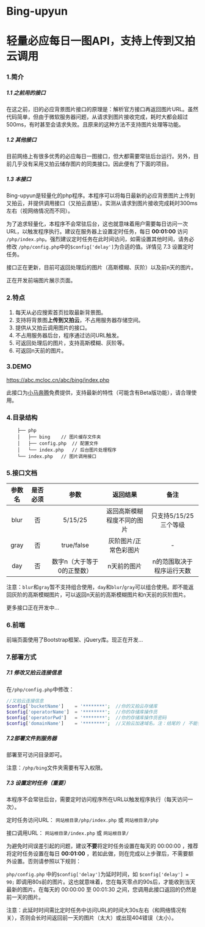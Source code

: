 # Bing-upyun
# 轻量必应每日一图API，支持上传到又拍云调用

### 1.简介

##### 1.1 之前用的接口

在这之前，旧的必应背景图片接口的原理是：解析官方接口再返回图片URL。虽然代码简单，但由于微软服务器问题，从请求到图片接收完成，耗时大都会超过500ms，有时甚至会请求失败。且原来的这种方法不支持图片处理等功能。

##### 1.2 其他接口

目前网络上有很多优秀的必应每日一图接口，但大都需要常驻后台运行。另外，目前几乎没有采用又拍云储存图片的同类接口。因此便有了下面的项目。

##### 1.3 本接口

Bing-upyun是轻量化的php程序。本程序可以将每日最新的必应背景图片上传到又拍云，并提供调用接口（又拍云直链）。实测从请求到图片接收完成耗时300ms左右（视网络情况而不同）。

为了追求轻量化，本程序不会常驻后台，这也就意味着用户需要每日访问一次URL，以触发程序执行。建议在服务器上设置定时任务，每日 **00:01:00** 访问 `/php/index.php`。强烈建议定时任务在此时间访问，如需设置其他时间，请务必修改 `/php/config.php`中的`$config['delay']`为合适的值。详情见 7.3 设置定时任务。

接口正在更新，目前可返回处理后的图片（高斯模糊、灰阶）以及前n天的图片。

正在开发前端图片展示页面。

### 2.特点

1. 每天从必应搜索首页拉取最新背景图。
2. 支持将背景图**上传到又拍云**，不占用服务器存储空间。
3. 提供从又拍云调用图片的接口。
4. 不占用服务器后台，程序通过访问URL触发。
5. 可返回处理后的图片，支持高斯模糊、灰阶等。
6. 可返回n天前的图片。

### 3.DEMO

https://abc.mcloc.cn/abc/bing/index.php

此接口为[小马奔腾](https://blog.mcloc.cn/)免费提供，支持最新的特性（可能含有Beta版功能），请合理使用。

### 4.目录结构

```
    ├── php
    │   ├── bing	// 图片缓存文件夹
    │   ├── config.php	// 配置文件
    │   └── index.php	// 后台图片处理程序
    └── index.php	// 图片调用接口
```

### 5.接口文档

| 参数名 | 是否必须 |            参数            |          返回结果          |           备注            |
| :----: | :------: | :------------------------: | :------------------------: | :-----------------------: |
|  blur  |    否    |          5/15/25           | 返回高斯模糊程度不同的图片 |   只支持5/15/25三个等级   |
|  gray  |    否    |         true/false         |   灰阶图片/正常色彩图片    |             -             |
|  day   |    否    | 数字n（大于等于0的正整数） |        n天前的图片         | n的范围取决于程序运行天数 |

注意：`blur`和`gray`暂不支持组合使用，`day`和`blur`/`gray`可以组合使用。即不能返回灰阶的高斯模糊图片，可以返回n天前的高斯模糊图片和n天前的灰阶图片。

更多接口正在开发中...

### 6.前端

前端页面使用了Bootstrap框架、jQuery库。现正在开发...

### 7.部署方式

##### 7.1 修改又拍云连接信息

在`/php/config.php`中修改：

```php
//又拍云连接信息
$config['bucketName']    = '********';  //你的又拍云存储库
$config['operatorName']  = '********';  //你的存储库操作员
$config['operatorPwd']   = '********';  //你的存储库操作员密码
$config['domainName']    = '********';  //又拍云加速域名。注：结尾的 / 不能省略。如：'https://upyun.yourdom.com/'
```

##### 7.2部署文件到服务器

部署至可访问目录即可。

注意：`/php/bing`文件夹需要有写入权限。

##### 7.3 设置定时任务（重要）

本程序不会常驻后台，需要定时访问程序所在URL以触发程序执行（每天访问一次）。

定时任务访问URL： `网站根目录/php/index.php` 或 `网站根目录/php`

接口调用URL： `网站根目录/index.php` 或 `网站根目录/`

为避免时间误差引起的问题，建议**不要**将定时任务设置在每天的 00:00:00 ，推荐将定时任务设置在每日 **00:01:00** ，若如此做，则在完成以上步骤后，不需要额外设置。否则请参照以下规则：

 `php/config.php` 中的`$config['delay']`为延时时间，如 `$config['delay'] = 90;` 即调用80s前的图片。这也就意味着，您在每天零点的90s后，才能收到当天最新的图片。在每天的 00:00:00 至 00:01:30 之间，您调用此接口返回的仍然是前一天的图片。

注意：此延时时间需比定时任务中访问URL的时间大30s左右（和网络情况有关），否则会长时间返回前一天的图片（太大）或出现404错误（太小）。